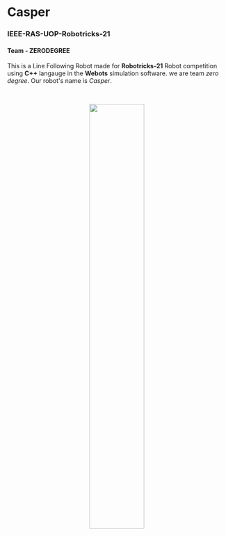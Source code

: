 # Casper
### IEEE-RAS-UOP-Robotricks-21
#### Team - ZERODEGREE

This is a Line Following Robot made for **Robotricks-21** Robot competition using **C++** langauge in the **Webots** simulation software. we are team *zero degree*. Our robot's name is *Casper*.<br>
<!--
Team members : 
* @NirashaSewwandi
* @IshanBhanuka
--> <br>
<p align="center" width="100%">
    <img width="50%" src="https://user-images.githubusercontent.com/73551539/153709177-a09f5d69-5dbe-4e22-8f92-7713fd2eed93.png">
</p>

<!-- yes -->
